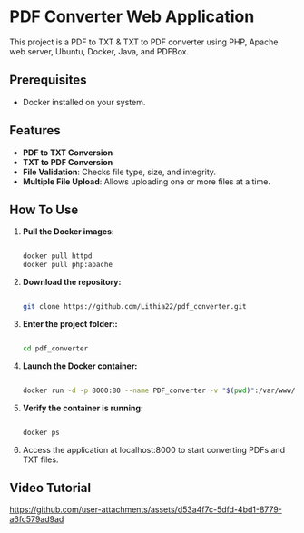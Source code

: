 # PDF Converter Web Application

This project is a PDF to TXT & TXT to PDF converter using PHP, Apache web server, Ubuntu, Docker, Java, and PDFBox.

## Prerequisites

- Docker installed on your system.

## Features

- **PDF to TXT Conversion**
- **TXT to PDF Conversion**
- **File Validation**: Checks file type, size, and integrity.
- **Multiple File Upload**: Allows uploading one or more files at a time.

## How To Use

1. **Pull the Docker images:**
   ```bash
   
   docker pull httpd
   docker pull php:apache

2. **Download the repository:**
   ```bash
   
   git clone https://github.com/Lithia22/pdf_converter.git
   
3. **Enter the project folder::**
   ```bash
   
   cd pdf_converter
   
4. **Launch the Docker container:**
   ```bash
   
   docker run -d -p 8000:80 --name PDF_converter -v "$(pwd)":/var/www/html php:apache
   
5. **Verify the container is running:**
   ```bash
   
   docker ps
   
6. Access the application at localhost:8000 to start converting PDFs and TXT files.

## Video Tutorial

https://github.com/user-attachments/assets/d53a4f7c-5dfd-4bd1-8779-a6fc579ad9ad


